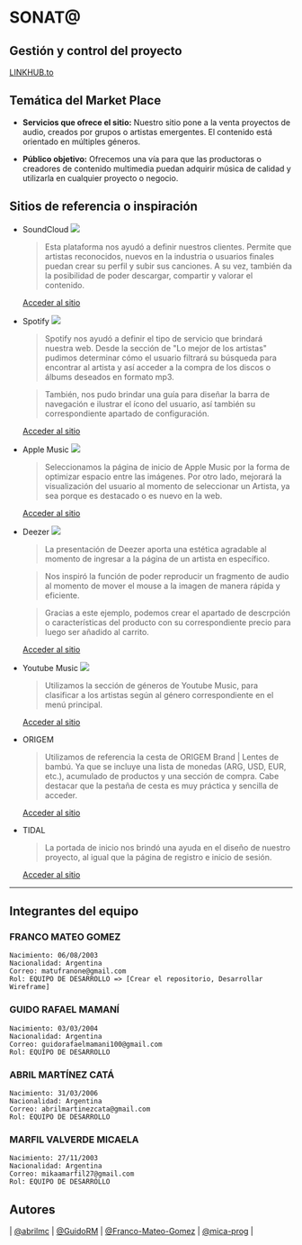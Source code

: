 
# SONAT@

## Gestión y control del proyecto
[LINKHUB.to](https://lhub.to/proyectointegradorgrupo6)

## Temática del Market Place

- **Servicios que ofrece el sitio:** Nuestro sitio pone a la venta proyectos de audio, creados por grupos o artistas emergentes. El contenido está orientado en múltiples géneros.

- **Público objetivo:** Ofrecemos una vía para que las productoras o creadores de contenido multimedia puedan adquirir música de calidad y utilizarla en cualquier proyecto o negocio.

## Sitios de referencia o inspiración

- SoundCloud
![](https://static.frieze.com/files/inline-images/new23446489494-a40bb90b98-o.jpeg)
    > Esta plataforma nos ayudó a definir nuestros clientes. Permite que artistas reconocidos, nuevos en la industria o usuarios finales puedan crear su perfil y subir sus canciones. A su vez, también da la posibilidad de poder descargar, compartir y valorar el contenido.

    [Acceder al sitio](https://soundcloud.com/es)

- Spotify
![](https://d500.epimg.net/cincodias/imagenes/2021/03/25/lifestyle/1616686445_564362_1616686726_sumario_normal.jpg)
    > Spotify nos ayudó a definir el tipo de servicio que brindará nuestra web. Desde la sección de "Lo mejor de los artistas" pudimos determinar cómo el usuario filtrará su búsqueda para encontrar al artista y así acceder a la compra de los discos o álbums deseados en formato mp3.

    > También, nos pudo brindar una guía para diseñar la barra de navegación e ilustrar el ícono del usuario, así también su correspondiente apartado de configuración.

    [Acceder al sitio](https://www.spotify.com/ar/premium/)

- Apple Music
![](https://d500.epimg.net/cincodias/imagenes/2019/03/25/lifestyle/1553546506_454568_1553546685_sumario_normal.jpg)
    > Seleccionamos la página de inicio de Apple Music por la forma de optimizar espacio entre las imágenes. Por otro lado, mejorará la visualización del usuario al momento de seleccionar un Artista, ya sea porque es destacado o es nuevo en la web.

    [Acceder al sitio](https://www.apple.com/la/apple-music/)

- Deezer
![](https://www.deezer-blog.com/assets/sites/18/deezer-post.jpg)
    > La presentación de Deezer aporta una estética agradable al momento de ingresar a la página de un artista en específico.
    
    > Nos inspiró la función de poder reproducir un fragmento de audio al momento de mover el mouse a la imagen de manera rápida y eficiente.

    > Gracias a este ejemplo, podemos crear el apartado de descrpción o características del producto con su correspondiente precio para luego ser añadido al carrito.

    [Acceder al sitio](https://www.deezer.com/es/)

- Youtube Music
![](https://blog.bammusic.com/wp-content/uploads/2020/10/genres-of-YouTube-Music-min-1024x263.jpg)
    > Utilizamos la sección de géneros de Youtube Music, para clasificar a los artistas según al género correspondiente en el menú principal.

    [Acceder al sitio](https://music.youtube.com/) 

- ORIGEM
    > Utilizamos de referencia la cesta de ORIGEM Brand | Lentes de bambú. Ya que se incluye una lista de monedas (ARG, USD, EUR, etc.), acumulado de productos y una sección de compra. Cabe destacar que la pestaña de cesta es muy práctica y sencilla de acceder.

    [Acceder al sitio](https://origembrand.com/)

- TIDAL
    > La portada de inicio nos brindó una ayuda en el diseño de nuestro proyecto, al igual que la página de registro e inicio de sesión.
   
    [Acceder al sitio](https://tidal.com/)
    
---

## Integrantes del equipo

### **FRANCO MATEO GOMEZ**

~~~
Nacimiento: 06/08/2003
Nacionalidad: Argentina
Correo: matufranone@gmail.com
Rol: EQUIPO DE DESARROLLO => [Crear el repositorio, Desarrollar Wireframe]
~~~

### **GUIDO RAFAEL MAMANÍ**

~~~
Nacimiento: 03/03/2004
Nacionalidad: Argentina
Correo: guidorafaelmamani100@gmail.com
Rol: EQUIPO DE DESARROLLO
~~~

### **ABRIL MARTÍNEZ CATÁ**

~~~
Nacimiento: 31/03/2006
Nacionalidad: Argentina
Correo: abrilmartinezcata@gmail.com
Rol: EQUIPO DE DESARROLLO
~~~

### **MARFIL VALVERDE MICAELA**

~~~
Nacimiento: 27/11/2003
Nacionalidad: Argentina
Correo: mikaamarfil27@gmail.com
Rol: EQUIPO DE DESARROLLO
~~~

## Autores

| [@abrilmc](https://github.com/abrilmc) | [@GuidoRM](https://github.com/GuidoRM) | [@Franco-Mateo-Gomez](https://github.com/Franco-Mateo-Gomez) | [@mica-prog](https://github.com/mica-prog) |
